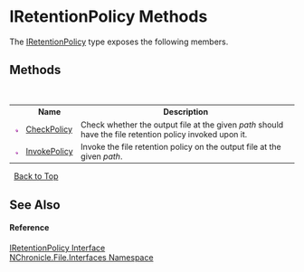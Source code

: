 # IRetentionPolicy Methods
 

The <a href="T_NChronicle_File_Interfaces_IRetentionPolicy.md">IRetentionPolicy</a> type exposes the following members.


## Methods
&nbsp;<table><tr><th></th><th>Name</th><th>Description</th></tr><tr><td>![Public method](media/pubmethod.gif "Public method")</td><td><a href="M_NChronicle_File_Interfaces_IRetentionPolicy_CheckPolicy.md">CheckPolicy</a></td><td>
Check whether the output file at the given *path* should have the file retention policy invoked upon it.</td></tr><tr><td>![Public method](media/pubmethod.gif "Public method")</td><td><a href="M_NChronicle_File_Interfaces_IRetentionPolicy_InvokePolicy.md">InvokePolicy</a></td><td>
Invoke the file retention policy on the output file at the given *path*.</td></tr></table>&nbsp;
<a href="#iretentionpolicy-methods">Back to Top</a>

## See Also


#### Reference
<a href="T_NChronicle_File_Interfaces_IRetentionPolicy.md">IRetentionPolicy Interface</a><br /><a href="N_NChronicle_File_Interfaces.md">NChronicle.File.Interfaces Namespace</a><br />
